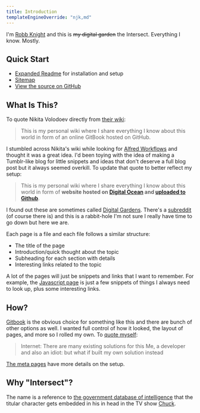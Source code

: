 ```yaml
---
title: Introduction
templateEngineOverride: "njk,md"
---
```


I'm [Robb Knight](https://rknight.me) and this is ~~my digital garden~~ the Intersect. Everything I know. Mostly.

## Quick Start

- [Expanded Readme](/meta/readme/) for installation and setup
- [Sitemap](/meta/sitemap/)
- [View the source on GitHub](https://github.com/rknightuk/intersect)

## What Is This?

To quote Nikita Volodoev directly from [their wiki](https://wiki.nikitavoloboev.xyz):

> This is my personal wiki where I share everything I know about this world in form of an online GitBook hosted on GitHub.

I stumbled across Nikita's wiki while looking for [Alfred Workflows](/macos/alfred/) and thought it was a great idea. I'd been toying with the idea of making a Tumblr-like blog for little snippets and ideas that don't deserve a full blog post but it always seemed overkill. To update that quote to better reflect my setup:

> This is my personal wiki where I share everything I know about this world in form of **website hosted on [Digital Ocean](https://www.digitalocean.com/?refcode=8e1d8283bd20) and [uploaded to Github](https://github.com/rknightuk/intersect)**.

I found out these are sometimes called [Digital Gardens](/meta). There's a [subreddit](https://www.reddit.com/r/DigitalGardens/) (of course there is) and this is a rabbit-hole I'm not sure I really have time to go down but here we are.

Each page is a file and each file follows a similar structure:

- The title of the page
- Introduction/quick thought about the topic
- Subheading for each section with details
- Interesting links related to the topic

A lot of the pages will just be snippets and links that I want to remember. For example, the [Javascript page](/programming/js) is just a few snippets of things I always need to look up, plus some interesting links.

## How?

[Gitbook](https://www.gitbook.com) is the obvious choice for something like this and there are bunch of other options as well. I wanted full control of how it looked, the layout of pages, and more so I rolled my own. To [quote myself](https://twitter.com/rknightuk/status/1426307649365286921):

> Internet: There are many existing solutions for this
> Me, a developer and also an idiot: but what if built my own solution instead

[The meta pages](/meta) have more details on the setup.

## Why "Intersect"?

The name is a reference to [the government database of intelligence](https://chuck-nbc.fandom.com/wiki/The_Intersect) that the titular character gets embedded in his in head in the TV show [Chuck](<https://en.wikipedia.org/wiki/Chuck_(TV_series)>).

